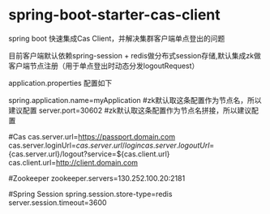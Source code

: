 # spring-boot-starter-cas-client
spring boot 快速集成Cas Client，并解决集群客户端单点登出的问题

目前客户端默认依赖spring-session + redis做分布式session存储,默认集成zk做客户端节点注册（用于单点登出时动态分发logoutRequest）


application.properties 配置如下


spring.application.name=myApplication   #zk默认取这条配置作为节点名，所以建议配置
server.port=30602    #zk默认取这条配置作为节点名拼接，所以建议配置

#Cas
cas.server.url=https://passport.domain.com
cas.server.loginUrl=${cas.server.url}/login
cas.server.logoutUrl=${cas.server.url}/logout?service=${cas.client.url}
cas.client.url=http://client.domain.com

#Zookeeper
zookeeper.servers=130.252.100.20:2181

#Spring Session
spring.session.store-type=redis
server.session.timeout=3600